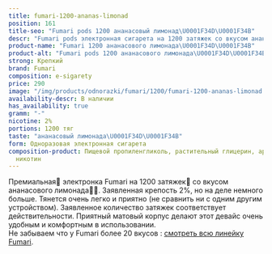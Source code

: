 ```yaml
---
title: fumari-1200-ananas-limonad
position: 161
title-seo: "Fumari pods 1200 ананасовый лимонад\U0001F34D\U0001F34B"
descr: "Fumari pods электронная сигарета на 1200 затяжек со вкусом ананасового лимонада\U0001F34D\U0001F34B"
product-name: "Fumari 1200 ананасового лимонада\U0001F34D\U0001F34B"
product-alt: "Fumari pods 1200 ананасового лимонада\U0001F34D\U0001F34B"
strong: Крепкий
brand: Fumari
composition: e-sigarety
price: 290
image: "/img/products/odnorazki/fumari/1200/fumari-1200-ananas-limonad.png"
availability-descr: В наличии
has_availability: true
gramm: "-"
nicotine: 2%
portions: 1200 тяг
taste: "ананасовый лимонада\U0001F34D\U0001F34B"
form: Одноразовая электронная сигарета
composition-product: Пищевой пропиленгликоль, растительный глицерин, ароматизатор,
  никотин
---
```


Премиальная🥇 электронка Fumari на 1200 затяжек💨 со вкусом ананасового лимонада🍈🧊. Заявленная крепость 2%, но на деле немного больше. Тянется очень легко и приятно (не сравнить ни с одним другим устройством). Заявленное количество затяжек соответствует действительности. Приятный матовый корпус делают этот девайс очень удобным и комфортным в использовании.<br>
Не забываем что у Fumari более 20 вкусов : [смотреть всю линейку Fumari](/fumari).